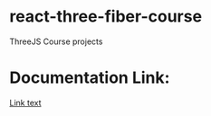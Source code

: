 # react-three-fiber-course

ThreeJS Course projects

# Documentation Link:

[Link text](https://docs.google.com/document/d/1cbYKzyJrq4JqL8Tk5rjSDGIttiwAn5cZaFUe6CwkDX0/edit#heading=h.bjqnsysl2k3s)
